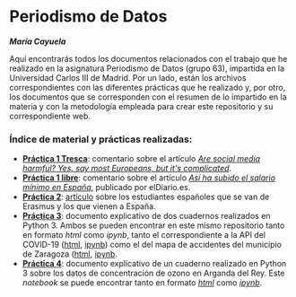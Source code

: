 # Periodismo de Datos 
***María Cayuela***

Aquí encontrarás todos los documentos relacionados con el trabajo que he realizado en la asignatura Periodismo de Datos (grupo 63), impartida en la Universidad Carlos III de Madrid. Por un lado, están los archivos correspondientes con las diferentes prácticas que he realizado y, por otro, los documentos que se corresponden con el resumen de lo impartido en la materia y con la metodología empleada para crear este repositorio y su correspondiente web.

### Índice de material y prácticas realizadas: 
- **[Práctica 1 Tresca](practica-1-tresca.md)**: comentario sobre el artículo *[Are social media harmful? Yes, say most Europeans, but it's complicated](https://trescaproject.eu/2021/10/07/are-social-media-harmful-yes-say-most-europeans-but-its-complicated/)*.
- **[Práctica 1 libre](practica-1-libre.md)**: comentario sobre el artículo *[Así ha subido el salario mínimo en España](https://www.eldiario.es/sociedad/ultima-hora-coronavirus-actualidad-politica-10-febrero_6_8733684_1084582.html)*, publicado por elDiario.es.
- **[Práctica 2](practica-2.md)**: [artículo](https://www.elconfidencial.com/mundo/europa/2021-12-28/erasmus-dos-velocidades-programa-ue-desigualdad_3348913/) sobre los estudiantes españoles que se van de Erasmus y los que vienen a España.  
- **[Práctica 3](practica-3.md)**: documento explicativo de dos cuadernos realizados en Python 3. Ambos se pueden encontrar en este mismo repositorio tanto en formato *html* como *ipynb*, tanto el correspondiente a la API del COVID-19 ([html](python-api-covid19-pandas.html), [ipynb](python-api-covid19-pandas.ipynb)) como el del mapa de accidentes del municipio de Zaragoza ([html](api-pandas-folium.ipynb), [ipynb](api-pandas-folium.ipynb).
- **[Práctica 4](practica-4.md)**: documento explicativo de un cuaderno realizado en Python 3 sobre los datos de concentración de ozono en Arganda del Rey. Este *notebook* se puede encontrar tanto en formato [*html*](python-api-ozono-arganda-pandas.html) como [*ipynb*](python-api-ozono-arganda-pandas.ipnyb).
